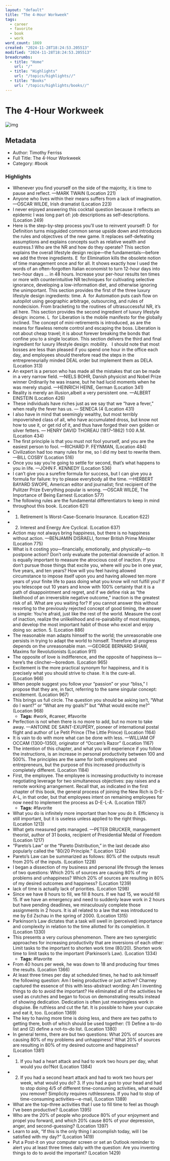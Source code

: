 ```yaml
---
layout: "default"
title: "The 4-Hour Workweek"
tags:
  - career
  - favorite
  - book
  - work
word_count: 1869
created: "2024-11-28T18:24:53.205513"
modified: "2024-11-28T18:24:53.205513"
breadcrumbs:
  - title: "Home"
    url: "/"
  - title: "Highlights"
    url: "/topics/highlights//"
  - title: "Books"
    url: "/topics/highlights/books//"
---
```

# The 4-Hour Workweek

![img](https://readwise-assets.s3.amazonaws.com/static/images/default-book-icon-5.25188386e520.png)

## Metadata

- Author: Timothy Ferriss
- Full Title: The 4-Hour Workweek
- Category: 
#book 
### Highlights

- Whenever you find yourself on the side of the majority, it is time to pause and reflect. —MARK TWAIN (Location 221)
- Anyone who lives within their means suffers from a lack of imagination. —OSCAR WILDE, Irish dramatist (Location 223)
- I never enjoyed answering this cocktail question because it reflects an epidemic I was long part of: job descriptions as self-descriptions. (Location 249)
- Here is the step-by-step process you’ll use to reinvent yourself: D  for Definition turns misguided common sense upside down and introduces the rules and objectives of the new game. It replaces self-defeating assumptions and explains concepts such as relative wealth and eustress.1 Who are the NR and how do they operate? This section explains the overall lifestyle design recipe—the fundamentals—before we add the three ingredients. E  for Elimination kills the obsolete notion of time management once and for all. It shows exactly how I used the words of an often-forgotten Italian economist to turn 12-hour days into two-hour days … in 48 hours. Increase your per-hour results ten times or more with counterintuitive NR techniques for cultivating selective ignorance, developing a low-information diet, and otherwise ignoring the unimportant. This section provides the first of the three luxury lifestyle design ingredients: time. A  for Automation puts cash flow on autopilot using geographic arbitrage, outsourcing, and rules of nondecision. From bracketing to the routines of ultrasuccessful NR, it’s all here. This section provides the second ingredient of luxury lifestyle design: income. L  for Liberation is the mobile manifesto for the globally inclined. The concept of mini-retirements is introduced, as are the means for flawless remote control and escaping the boss. Liberation is not about cheap travel; it is about forever breaking the bonds that confine you to a single location. This section delivers the third and final ingredient for luxury lifestyle design: mobility.   I should note that most bosses are less than pleased if you spend one hour in the office each day, and employees should therefore read the steps in the entrepreneurially minded DEAL order but implement them as DELA. (Location 313)
- An expert is a person who has made all the mistakes that can be made in a very narrow field. —NIELS BOHR, Danish physicist and Nobel Prize winner Ordinarily he was insane, but he had lucid moments when he was merely stupid. —HEINRICH HEINE, German (Location 341)
- Reality is merely an illusion,albeit a very persistent one. —ALBERT EINSTEIN (Location 426)
- These individuals have riches just as we say that we “have a fever,” when really the fever has us. — SENECA (4 (Location 431)
- I also have in mind that seemingly wealthy, but most terribly impoverished class of all, who have accumulated dross, but know not how to use it, or get rid of it, and thus have forged their own golden or silver fetters. — HENRY DAVID THOREAU (1817–1862) 1:00 A.M. (Location 434)
- The first principle is that you must not fool yourself, and you are the easiest person to fool. —RICHARD P. FEYNMAN, (Location 484)
- Civilization had too many rules for me, so I did my best to rewrite them. —BILL COSBY (Location 516)
- Once you say you’re going to settle for second, that’s what happens to you in life. —JOHN F. KENNEDY (Location 536)
- I can’t give you a surefire formula for success, but I can give you a formula for failure: try to please everybody all the time. —HERBERT BAYARD SWOPE, American editor and journalist; first recipient of the Pulitzer Prize Everything popular is wrong. —OSCAR WILDE, The Importance of Being Earnest (Location 577)
- The following rules are the fundamental differentiators to keep in mind throughout this book. (Location 621)
- 1. Retirement Is Worst-Case-Scenario Insurance. (Location 622)
- 2. Interest and Energy Are Cyclical. (Location 637)
- Action may not always bring happiness, but there is no happiness without action. —BENJAMIN DISRAELI, former British Prime Minister (Location 775)
- What is it costing you—financially, emotionally, and physically—to postpone action? Don’t only evaluate the potential downside of action. It is equally important to measure the atrocious cost of inaction. If you don’t pursue those things that excite you, where will you be in one year, five years, and ten years? How will you feel having allowed circumstance to impose itself upon you and having allowed ten more years of your finite life to pass doing what you know will not fulfill you? If you telescope out 10 years and know with 100% certainty that it is a path of disappointment and regret, and if we define risk as “the likelihood of an irreversible negative outcome,” inaction is the greatest risk of all. What are you waiting for? If you cannot answer this without resorting to the previously rejected concept of good timing, the answer is simple: You’re afraid, just like the rest of the world. Measure the cost of inaction, realize the unlikelihood and re-pairability of most missteps, and develop the most important habit of those who excel and enjoy doing so: action. 5. (Location 886)
- The reasonable man adapts himself to the world; the unreasonable one persists in trying to adapt the world to himself. Therefore all progress depends on the unreasonable man. —GEORGE BERNARD SHAW, Maxims for Revolutionists (Location 911)
- The opposite of love is indifference, and the opposite of happiness is—here’s the clincher—boredom. (Location 965)
- Excitement is the more practical synonym for happiness, and it is precisely what you should strive to chase. It is the cure-all. (Location 966)
- When people suggest you follow your “passion” or your “bliss,” I propose that they are, in fact, referring to the same singular concept: excitement. (Location 967)
- This brings us full circle. The question you should be asking isn’t, “What do I want?” or “What are my goals?” but “What would excite me?” (Location 968)
  - **Tags:** #work, #career, #favorite
- Perfection is not when there is no more to add, but no more to take away. —ANTOINE DE SAINT-EXUPÉRY, pioneer of international postal flight and author of Le Petit Prince (The Little Prince) (Location 1164)
- It is vain to do with more what can be done with less. —WILLIAM OF OCCAM (1300–1350), originator of “Occam’s Razor” (Location 1167)
- The intention of this chapter, and what you will experience if you follow the instructions, is an increase in personal productivity between 100 and 500%. The principles are the same for both employees and entrepreneurs, but the purpose of this increased productivity is completely different. (Location 1184)
- First, the employee. The employee is increasing productivity to increase negotiating leverage for two simultaneous objectives: pay raises and a remote working arrangement. Recall that, as indicated in the first chapter of this book, the general process of joining the New Rich is D-E-A-L, in that order, but that employees intent on remaining employees for now need to implement the process as D-E-L-A. (Location 1187)
  - **Tags:** #favorite
- What you do is infinitely more important than how you do it. Efficiency is still important, but it is useless unless applied to the right things. (Location 1213)
- What gets measured gets managed. —PETER DRUCKER, management theorist, author of 31 books, recipient of Presidential Medal of Freedom (Location 1217)
- “Pareto’s Law” or the “Pareto Distribution,” in the last decade also popularly called the “80/20 Principle.” (Location 1224)
- Pareto’s Law can be summarized as follows: 80% of the outputs result from 20% of the inputs. (Location 1228)
- I began a dissection of my business and personal life through the lenses of two questions: Which 20% of sources are causing 80% of my problems and unhappiness? Which 20% of sources are resulting in 80% of my desired outcomes and happiness? (Location 1239)
- lack of time is actually lack of priorities. (Location 1298)
- Since we have 8 hours to fill, we fill 8 hours. If we had 15, we would fill 15. If we have an emergency and need to suddenly leave work in 2 hours but have pending deadlines, we miraculously complete those assignments in 2 hours. It is all related to a law that was introduced to me by Ed Zschau in the spring of 2000. (Location 1315)
- Parkinson’s Law dictates that a task will swell in (perceived) importance and complexity in relation to the time allotted for its completion. It (Location 1330)
- This presents a very curious phenomenon. There are two synergistic approaches for increasing productivity that are inversions of each other: Limit tasks to the important to shorten work time (80/20). Shorten work time to limit tasks to the important (Parkinson’s Law). (Location 1334)
  - **Tags:** #favorite
- From 40 hours per week, he was down to 18 and producing four times the results. (Location 1366)
- At least three times per day at scheduled times, he had to ask himself the following question: Am I being productive or just active? Charney captured the essence of this with less-abstract wording: Am I inventing things to do to avoid the important? He eliminated all of the activities he used as crutches and began to focus on demonstrating results instead of showing dedication. Dedication is often just meaningless work in disguise. Be ruthless and cut the fat. It is possible to have your cupcake and eat it, too. (Location 1369)
- The key to having more time is doing less, and there are two paths to getting there, both of which should be used together: (1) Define a to-do list and (2) define a not-to-do list. (Location 1380)
- In general terms, there are but two questions: What 20% of sources are causing 80% of my problems and unhappiness? What 20% of sources are resulting in 80% of my desired outcome and happiness? (Location 1381)
- 1. If you had a heart attack and had to work two hours per day, what would you do?Not (Location 1384)
- 2. If you had a second heart attack and had to work two hours per week, what would you do? 3. If you had a gun to your head and had to stop doing 4/5 of different time-consuming activities, what would you remove? Simplicity requires ruthlessness. If you had to stop of time-consuming activities—e-mail, (Location 1389)
- What are the top-three activities that I use to fill time to feel as though I’ve been productive? (Location 1395)
- Who are the 20% of people who produce 80% of your enjoyment and propel you forward, and which 20% cause 80% of your depression, anger, and second-guessing? (Location 1397)
- Learn to ask, “If this is the only thing I accomplish today, will I be satisfied with my day?” (Location 1419)
- Put a Post-it on your computer screen or set an Outlook reminder to alert you at least three times daily with the question: Are you inventing things to do to avoid the important? (Location 1429)
